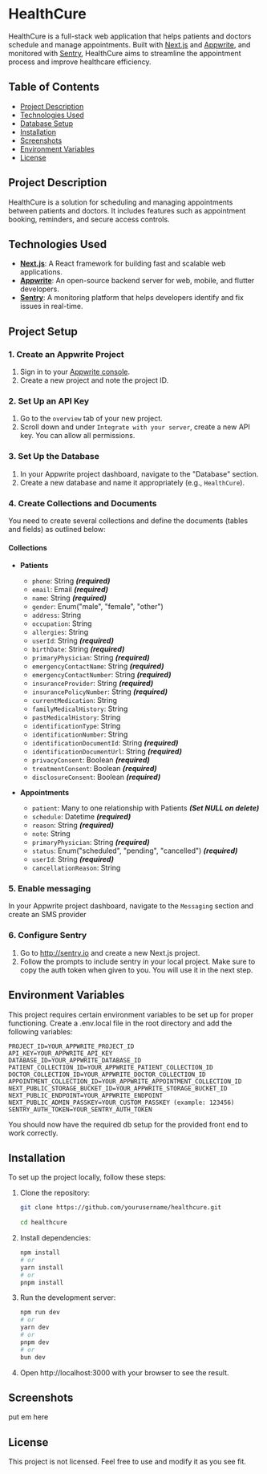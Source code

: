 # HealthCure

HealthCure is a full-stack web application that helps patients and doctors schedule and manage appointments. Built with [Next.js](https://nextjs.org) and [Appwrite](https://appwrite.io), and monitored with [Sentry](https://sentry.io), HealthCure aims to streamline the appointment process and improve healthcare efficiency.

## Table of Contents
- [Project Description](#project-description)
- [Technologies Used](#technologies-used)
- [Database Setup](#database-setup)
- [Installation](#installation)
- [Screenshots](#screenshots)
- [Environment Variables](#environment-variables)
- [License](#license)

## Project Description
HealthCure is a solution for scheduling and managing appointments between patients and doctors. It includes features such as appointment booking, reminders, and secure access controls.

## Technologies Used
- **[Next.js](https://nextjs.org)**: A React framework for building fast and scalable web applications.
- **[Appwrite](https://appwrite.io)**: An open-source backend server for web, mobile, and flutter developers.
- **[Sentry](https://sentry.io)**: A monitoring platform that helps developers identify and fix issues in real-time.

## Project Setup

### 1. Create an Appwrite Project
1. Sign in to your [Appwrite console](https://appwrite.io/console).
2. Create a new project and note the project ID.

### 2. Set Up an API Key
1. Go to the `overview` tab of your new project.
2. Scroll down and under `Integrate with your server`, create a new API key. You can allow all permissions.

### 3. Set Up the Database
1. In your Appwrite project dashboard, navigate to the "Database" section.
2. Create a new database and name it appropriately (e.g., `HealthCure`).

### 4. Create Collections and Documents
You need to create several collections and define the documents (tables and fields) as outlined below:

#### Collections

- **Patients**
  - `phone`: String ***(required)***
  - `email`: Email ***(required)***
  - `name`: String ***(required)***
  - `gender`: Enum("male", "female", "other")
  - `address`: String
  - `occupation`: String
  - `allergies`: String
  - `userId`: String ***(required)***
  - `birthDate`: String ***(required)***
  - `primaryPhysician`: String ***(required)***
  - `emergencyContactName`: String ***(required)***
  - `emergencyContactNumber`: String ***(required)***
  - `insuranceProvider`: String ***(required)***
  - `insurancePolicyNumber`: String ***(required)***
  - `currentMedication`: String
  - `familyMedicalHistory`: String
  - `pastMedicalHistory`: String
  - `identificationType`: String
  - `identificationNumber`: String
  - `identificationDocumentId`: String ***(required)***
  - `identificationDocumentUrl`: String ***(required)***
  - `privacyConsent`: Boolean ***(required)***
  - `treatmentConsent`: Boolean ***(required)***
  - `disclosureConsent`: Boolean ***(required)***

- **Appointments**
  - `patient`: Many to one relationship with Patients ***(Set NULL on delete)***
  - `schedule`: Datetime ***(required)***
  - `reason`: String ***(required)***
  - `note`: String
  - `primaryPhysician`: String ***(required)***
  - `status`: Enum("scheduled", "pending", "cancelled") ***(required)***
  - `userId`: String ***(required)***
  - `cancellationReason`: String
 
### 5. Enable messaging

In your Appwrite project dashboard, navigate to the `Messaging` section and create an SMS provider

### 6. Configure Sentry
1. Go to http://sentry.io and create a new Next.js project.
2. Follow the prompts to include sentry in your local project. Make sure to copy the auth token when given to you. You will use it in the next step.

## Environment Variables

This project requires certain environment variables to be set up for proper functioning. Create a .env.local file in the root directory and add the following variables:

```env
PROJECT_ID=YOUR_APPWRITE_PROJECT_ID
API_KEY=YOUR_APPWRITE_API_KEY
DATABASE_ID=YOUR_APPWRITE_DATABASE_ID
PATIENT_COLLECTION_ID=YOUR_APPWRITE_PATIENT_COLLECTION_ID
DOCTOR_COLLECTION_ID=YOUR_APPWRITE_DOCTOR_COLLECTION_ID
APPOINTMENT_COLLECTION_ID=YOUR_APPWRITE_APPOINTMENT_COLLECTION_ID
NEXT_PUBLIC_STORAGE_BUCKET_ID=YOUR_APPWRITE_STORAGE_BUCKET_ID
NEXT_PUBLIC_ENDPOINT=YOUR_APPWRITE_ENDPOINT
NEXT_PUBLIC_ADMIN_PASSKEY=YOUR_CUSTOM_PASSKEY (example: 123456)
SENTRY_AUTH_TOKEN=YOUR_SENTRY_AUTH_TOKEN
```

You should now have the required db setup for the provided front end to work correctly.

## Installation
To set up the project locally, follow these steps:

1. Clone the repository:
   ```bash
   git clone https://github.com/yourusername/healthcure.git
     
   cd healthcure
   ```
2. Install dependencies:
   ```bash
   npm install
   # or
   yarn install
   # or
   pnpm install
   ```
3. Run the development server:
   ```bash
   npm run dev
   # or
   yarn dev
   # or
   pnpm dev
   # or
   bun dev
   ```
4. Open http://localhost:3000 with your browser to see the result.

## Screenshots

put em here


## License
This project is not licensed. Feel free to use and modify it as you see fit.
